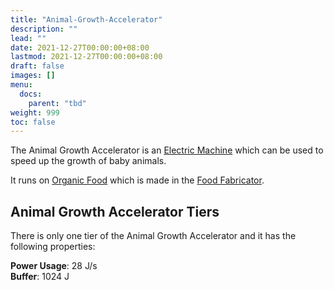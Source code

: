 ```yaml
---
title: "Animal-Growth-Accelerator"
description: ""
lead: ""
date: 2021-12-27T00:00:00+08:00
lastmod: 2021-12-27T00:00:00+08:00
draft: false
images: []
menu: 
  docs:
    parent: "tbd"
weight: 999
toc: false
---
```


The Animal Growth Accelerator is an [Electric Machine](/docs/slimefun/electric-machines) which can be used to speed up the growth of baby animals.

It runs on [Organic Food](/docs/slimefun/miscellaneous-items) which is made in the [Food Fabricator](/docs/slimefun/food-fabricator).  

## Animal Growth Accelerator Tiers

There is only one tier of the Animal Growth Accelerator and it has the following properties:  

**Power Usage**: 28 J/s  
**Buffer**: 1024 J  

